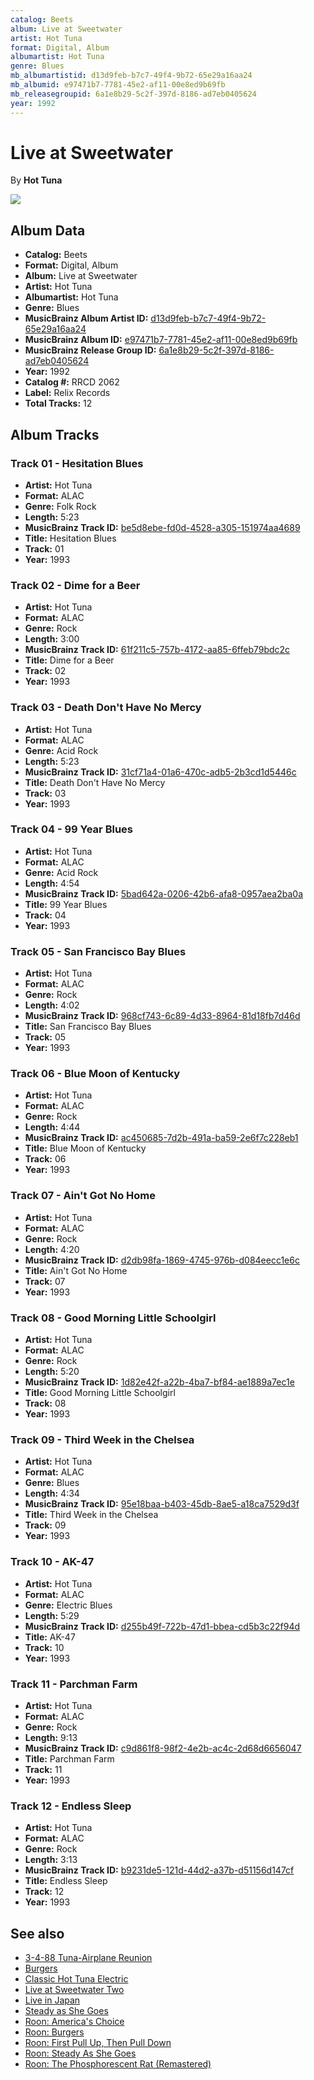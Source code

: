 ```yaml
---
catalog: Beets
album: Live at Sweetwater
artist: Hot Tuna
format: Digital, Album
albumartist: Hot Tuna
genre: Blues
mb_albumartistid: d13d9feb-b7c7-49f4-9b72-65e29a16aa24
mb_albumid: e97471b7-7781-45e2-af11-00e8ed9b69fb
mb_releasegroupid: 6a1e8b29-5c2f-397d-8186-ad7eb0405624
year: 1992
---
```


# Live at Sweetwater

By **Hot Tuna**

![](../../assets/beetscovers/Hot_Tuna-Live_at_Sweetwater.jpg)

## Album Data

- **Catalog:** Beets
- **Format:** Digital, Album
- **Album:** Live at Sweetwater
- **Artist:** Hot Tuna
- **Albumartist:** Hot Tuna
- **Genre:** Blues
- **MusicBrainz Album Artist ID:** [d13d9feb-b7c7-49f4-9b72-65e29a16aa24](https://musicbrainz.org/artist/d13d9feb-b7c7-49f4-9b72-65e29a16aa24)
- **MusicBrainz Album ID:** [e97471b7-7781-45e2-af11-00e8ed9b69fb](https://musicbrainz.org/release/e97471b7-7781-45e2-af11-00e8ed9b69fb)
- **MusicBrainz Release Group ID:** [6a1e8b29-5c2f-397d-8186-ad7eb0405624](https://musicbrainz.org/release-group/6a1e8b29-5c2f-397d-8186-ad7eb0405624)
- **Year:** 1992
- **Catalog #:** RRCD 2062
- **Label:** Relix Records
- **Total Tracks:** 12

## Album Tracks

### Track 01 - Hesitation Blues

- **Artist:** Hot Tuna
- **Format:** ALAC
- **Genre:** Folk Rock
- **Length:** 5:23
- **MusicBrainz Track ID:** [be5d8ebe-fd0d-4528-a305-151974aa4689](https://musicbrainz.org/recording/be5d8ebe-fd0d-4528-a305-151974aa4689)
- **Title:** Hesitation Blues
- **Track:** 01
- **Year:** 1993

### Track 02 - Dime for a Beer

- **Artist:** Hot Tuna
- **Format:** ALAC
- **Genre:** Rock
- **Length:** 3:00
- **MusicBrainz Track ID:** [61f211c5-757b-4172-aa85-6ffeb79bdc2c](https://musicbrainz.org/recording/61f211c5-757b-4172-aa85-6ffeb79bdc2c)
- **Title:** Dime for a Beer
- **Track:** 02
- **Year:** 1993

### Track 03 - Death Don't Have No Mercy

- **Artist:** Hot Tuna
- **Format:** ALAC
- **Genre:** Acid Rock
- **Length:** 5:23
- **MusicBrainz Track ID:** [31cf71a4-01a6-470c-adb5-2b3cd1d5446c](https://musicbrainz.org/recording/31cf71a4-01a6-470c-adb5-2b3cd1d5446c)
- **Title:** Death Don't Have No Mercy
- **Track:** 03
- **Year:** 1993

### Track 04 - 99 Year Blues

- **Artist:** Hot Tuna
- **Format:** ALAC
- **Genre:** Acid Rock
- **Length:** 4:54
- **MusicBrainz Track ID:** [5bad642a-0206-42b6-afa8-0957aea2ba0a](https://musicbrainz.org/recording/5bad642a-0206-42b6-afa8-0957aea2ba0a)
- **Title:** 99 Year Blues
- **Track:** 04
- **Year:** 1993

### Track 05 - San Francisco Bay Blues

- **Artist:** Hot Tuna
- **Format:** ALAC
- **Genre:** Rock
- **Length:** 4:02
- **MusicBrainz Track ID:** [968cf743-6c89-4d33-8964-81d18fb7d46d](https://musicbrainz.org/recording/968cf743-6c89-4d33-8964-81d18fb7d46d)
- **Title:** San Francisco Bay Blues
- **Track:** 05
- **Year:** 1993

### Track 06 - Blue Moon of Kentucky

- **Artist:** Hot Tuna
- **Format:** ALAC
- **Genre:** Rock
- **Length:** 4:44
- **MusicBrainz Track ID:** [ac450685-7d2b-491a-ba59-2e6f7c228eb1](https://musicbrainz.org/recording/ac450685-7d2b-491a-ba59-2e6f7c228eb1)
- **Title:** Blue Moon of Kentucky
- **Track:** 06
- **Year:** 1993

### Track 07 - Ain't Got No Home

- **Artist:** Hot Tuna
- **Format:** ALAC
- **Genre:** Rock
- **Length:** 4:20
- **MusicBrainz Track ID:** [d2db98fa-1869-4745-976b-d084eecc1e6c](https://musicbrainz.org/recording/d2db98fa-1869-4745-976b-d084eecc1e6c)
- **Title:** Ain't Got No Home
- **Track:** 07
- **Year:** 1993

### Track 08 - Good Morning Little Schoolgirl

- **Artist:** Hot Tuna
- **Format:** ALAC
- **Genre:** Rock
- **Length:** 5:20
- **MusicBrainz Track ID:** [1d82e42f-a22b-4ba7-bf84-ae1889a7ec1e](https://musicbrainz.org/recording/1d82e42f-a22b-4ba7-bf84-ae1889a7ec1e)
- **Title:** Good Morning Little Schoolgirl
- **Track:** 08
- **Year:** 1993

### Track 09 - Third Week in the Chelsea

- **Artist:** Hot Tuna
- **Format:** ALAC
- **Genre:** Blues
- **Length:** 4:34
- **MusicBrainz Track ID:** [95e18baa-b403-45db-8ae5-a18ca7529d3f](https://musicbrainz.org/recording/95e18baa-b403-45db-8ae5-a18ca7529d3f)
- **Title:** Third Week in the Chelsea
- **Track:** 09
- **Year:** 1993

### Track 10 - AK-47

- **Artist:** Hot Tuna
- **Format:** ALAC
- **Genre:** Electric Blues
- **Length:** 5:29
- **MusicBrainz Track ID:** [d255b49f-722b-47d1-bbea-cd5b3c22f94d](https://musicbrainz.org/recording/d255b49f-722b-47d1-bbea-cd5b3c22f94d)
- **Title:** AK-47
- **Track:** 10
- **Year:** 1993

### Track 11 - Parchman Farm

- **Artist:** Hot Tuna
- **Format:** ALAC
- **Genre:** Rock
- **Length:** 9:13
- **MusicBrainz Track ID:** [c9d861f8-98f2-4e2b-ac4c-2d68d6656047](https://musicbrainz.org/recording/c9d861f8-98f2-4e2b-ac4c-2d68d6656047)
- **Title:** Parchman Farm
- **Track:** 11
- **Year:** 1993

### Track 12 - Endless Sleep

- **Artist:** Hot Tuna
- **Format:** ALAC
- **Genre:** Rock
- **Length:** 3:13
- **MusicBrainz Track ID:** [b9231de5-121d-44d2-a37b-d51156d147cf](https://musicbrainz.org/recording/b9231de5-121d-44d2-a37b-d51156d147cf)
- **Title:** Endless Sleep
- **Track:** 12
- **Year:** 1993


## See also

- [3-4-88 Tuna-Airplane Reunion](3-4-88_Tuna-Airplane_Reunion.md)
- [Burgers](Burgers.md)
- [Classic Hot Tuna Electric](Classic_Hot_Tuna_Electric.md)
- [Live at Sweetwater Two](Live_at_Sweetwater_Two.md)
- [Live in Japan](Live_in_Japan.md)
- [Steady as She Goes](Steady_as_She_Goes.md)
- [Roon: America's Choice](../../Roon/Hot_Tuna/Americas_Choice.md)
- [Roon: Burgers](../../Roon/Hot_Tuna/Burgers.md)
- [Roon: First Pull Up, Then Pull Down](../../Roon/Hot_Tuna/First_Pull_Up__Then_Pull_Down.md)
- [Roon: Steady As She Goes](../../Roon/Hot_Tuna/Steady_As_She_Goes.md)
- [Roon: The Phosphorescent Rat (Remastered)](../../Roon/Hot_Tuna/The_Phosphorescent_Rat_Remastered.md)

